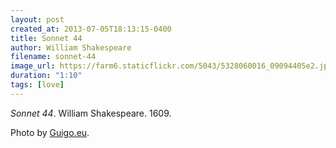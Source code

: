 ```yaml
---
layout: post
created_at: 2013-07-05T18:13:15-0400
title: Sonnet 44
author: William Shakespeare
filename: sonnet-44
image_url: https://farm6.staticflickr.com/5043/5328060016_09094405e2.jpg
duration: "1:10"
tags: [love]
---
```


_Sonnet 44_.  William Shakespeare.  1609.

Photo by [Guigo.eu](https://www.flickr.com/photos/paldies/5328060016/).
